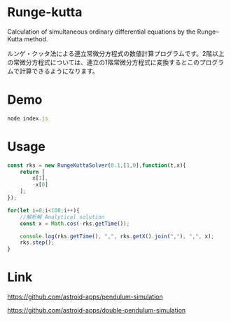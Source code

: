 # Runge-kutta
Calculation of simultaneous ordinary differential equations by the Runge–Kutta method.

ルンゲ・クッタ法による連立常微分方程式の数値計算プログラムです。2階以上の常微分方程式については、連立の1階常微分方程式に変換するとこのプログラムで計算できるようになります。

# Demo

```JavaScript
node index.js
```

# Usage
```JavaScript
const rks = new RungeKuttaSolver(0.1,[1,0],function(t,x){
	return [
		x[1],
		-x[0]
	];
});

for(let i=0;i<100;i++){
	//解析解 Analytical solution
	const x = Math.cos(-rks.getTime());

	console.log(rks.getTime(), ",", rks.getX().join(","), ",", x);
	rks.step();	
}
 ```

# Link
https://github.com/astroid-apps/pendulum-simulation

https://github.com/astroid-apps/double-pendulum-simulation

